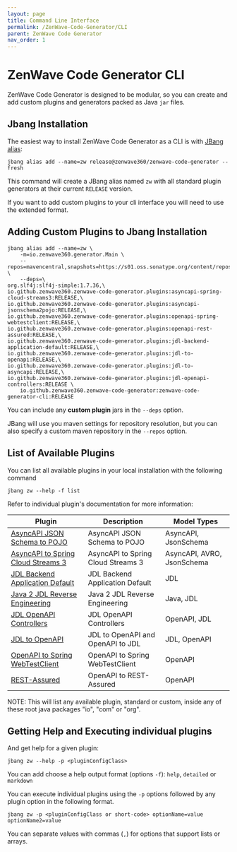 ```yaml
---
layout: page
title: Command Line Interface
permalink: /ZenWave-Code-Generator/CLI
parent: ZenWave Code Generator
nav_order: 1
---
```


# ZenWave Code Generator CLI

ZenWave Code Generator is designed to be modular, so you can create and add custom plugins and generators packed as Java `jar` files.

## Jbang Installation

The easiest way to install ZenWave Code Generator as a CLI is with [JBang alias](https://www.jbang.dev/documentation/guide/latest/alias_catalogs.html):

```shell
jbang alias add --name=zw release@zenwave360/zenwave-code-generator --fresh
```

This command will create a JBang alias named `zw` with all standard plugin generators at their current `RELEASE` version.

If you want to add custom plugins to your cli interface you will need to use the extended format.

## Adding Custom Plugins to Jbang Installation

```shell
jbang alias add --name=zw \
    -m=io.zenwave360.generator.Main \
    --repos=mavencentral,snapshots=https://s01.oss.sonatype.org/content/repositories/snapshots \
    --deps=\
org.slf4j:slf4j-simple:1.7.36,\
io.github.zenwave360.zenwave-code-generator.plugins:asyncapi-spring-cloud-streams3:RELEASE,\
io.github.zenwave360.zenwave-code-generator.plugins:asyncapi-jsonschema2pojo:RELEASE,\
io.github.zenwave360.zenwave-code-generator.plugins:openapi-spring-webtestclient:RELEASE,\
io.github.zenwave360.zenwave-code-generator.plugins:openapi-rest-assured:RELEASE,\
io.github.zenwave360.zenwave-code-generator.plugins:jdl-backend-application-default:RELEASE,\
io.github.zenwave360.zenwave-code-generator.plugins:jdl-to-openapi:RELEASE,\
io.github.zenwave360.zenwave-code-generator.plugins:jdl-to-asyncapi:RELEASE,\
io.github.zenwave360.zenwave-code-generator.plugins:jdl-openapi-controllers:RELEASE \
    io.github.zenwave360.zenwave-code-generator:zenwave-code-generator-cli:RELEASE
```

You can include any **custom plugin** jars in the `--deps` option.

JBang will use you maven settings for repository resolution, but you can also specify a custom maven repository in the `--repos` option.


## List of Available Plugins

You can list all available plugins in your local installation with the following command

```shell
jbang zw --help -f list
```

Refer to individual plugin's documentation for more information:

| **Plugin**                                                                               | **Description**                    | **Model Types**            |
| ---------------------------------------------------------------------------------------- | ---------------------------------- | -------------------------- |
| [AsyncAPI JSON Schema to POJO](https://zenwave360.github.io/zenwave-code-generator/plugins/asyncapi-jsonschema2pojo/README.md)             | AsyncAPI JSON Schema to POJO       | AsyncAPI, JsonSchema       |
| [AsyncAPI to Spring Cloud Streams 3](https://zenwave360.github.io/zenwave-code-generator/plugins/asyncapi-spring-cloud-streams3/README.md) | AsyncAPI to Spring Cloud Streams 3 | AsyncAPI, AVRO, JsonSchema |
| [JDL Backend Application Default](https://zenwave360.github.io/zenwave-code-generator/plugins/jdl-backend-application-default/README.md)   | JDL Backend Application Default    | JDL                        |
| [Java 2 JDL Reverse Engineering](https://zenwave360.github.io/zenwave-code-generator/plugins/java-to-jdl/README.md)                        | Java 2 JDL Reverse Engineering     | Java, JDL                  |
| [JDL OpenAPI Controllers](https://zenwave360.github.io/zenwave-code-generator/plugins/jdl-openapi-controllers/README.md)                   | JDL OpenAPI Controllers            | OpenAPI, JDL               |
| [JDL to OpenAPI](https://zenwave360.github.io/zenwave-code-generator/plugins/jdl-to-openapi/README.md)                                     | JDL to OpenAPI and OpenAPI to JDL  | JDL, OpenAPI               |
| [OpenAPI to Spring WebTestClient](https://zenwave360.github.io/zenwave-code-generator/plugins/openapi-spring-webtestclient/README.md)      | OpenAPI to Spring WebTestClient    | OpenAPI                    |
| [REST-Assured](https://zenwave360.github.io/zenwave-code-generator/plugins/openapi-rest-assured/README.md)                                 | OpenAPI to REST-Assured            | OpenAPI                    |

NOTE: This will list any available plugin, standard or custom, inside any of these root java packages "io", "com" or "org".

## Getting Help and Executing individual plugins

And get help for a given plugin:

```shell
jbang zw --help -p <pluginConfigClass>
```

You can add choose a help output format (options `-f`): `help`, `detailed` or `markdown`

You can execute individual plugins using the `-p` options followed by any plugin option in the following format.

```shell
jbang zw -p <pluginConfigClass or short-code> optionName=value optionName2=value
```

You can separate values with commas (`,`) for options that support lists or arrays.
